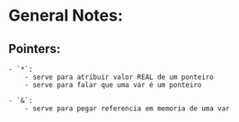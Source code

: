 # General Notes:

## Pointers:

```
- `*`:
    - serve para atribuir valor REAL de um ponteiro
    - serve para falar que uma var é um ponteiro

- `&`:
    - serve para pegar referencia em memoria de uma var
```